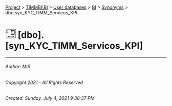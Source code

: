 #### 

[Project](../../../../index.md) > [TIMMBI\\BI](../../../index.md) > [User databases](../../index.md) > [BI](../index.md) > [Synonyms](Synonyms.md) > dbo.syn_KYC_TIMM_Servicos_KPI

# ![Synonyms](../../../../Images/Synonym32.png) [dbo].[syn_KYC_TIMM_Servicos_KPI]

---

###### Author:  MIS

###### Copyright 2021 - All Rights Reserved

###### Created: Sunday, July 4, 2021 9:38:37 PM

